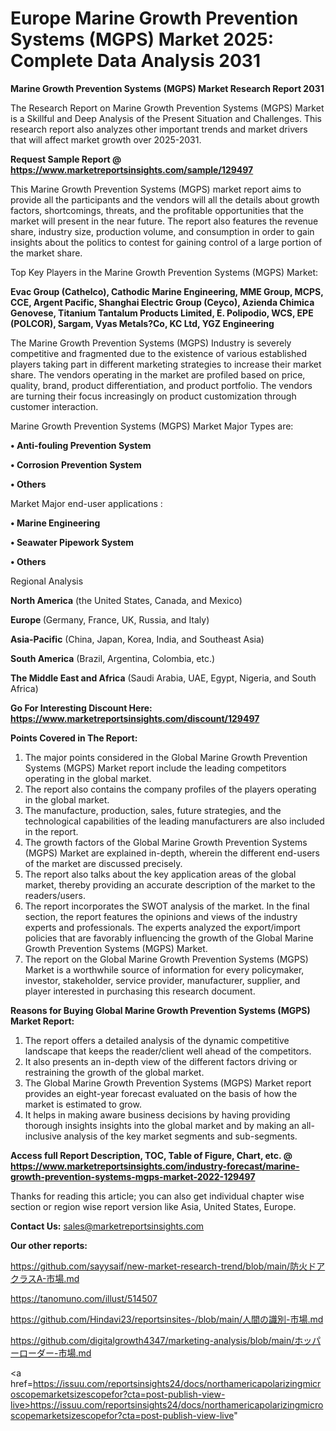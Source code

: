 # Europe Marine Growth Prevention Systems (MGPS) Market 2025: Complete Data Analysis 2031

<strong>Marine Growth Prevention Systems (MGPS) Market Research Report 2031</strong>

The Research Report on Marine Growth Prevention Systems (MGPS) Market is a Skillful and Deep Analysis of the Present Situation and Challenges. This research report also analyzes other important trends and market drivers that will affect market growth over 2025-2031.

<strong>Request Sample Report @ <a href=https://www.marketreportsinsights.com/sample/129497>https://www.marketreportsinsights.com/sample/129497</a></strong>

This Marine Growth Prevention Systems (MGPS) market report aims to provide all the participants and the vendors will all the details about growth factors, shortcomings, threats, and the profitable opportunities that the market will present in the near future. The report also features the revenue share, industry size, production volume, and consumption in order to gain insights about the politics to contest for gaining control of a large portion of the market share.

Top Key Players in the Marine Growth Prevention Systems (MGPS) Market:

<strong>Evac Group (Cathelco), Cathodic Marine Engineering, MME Group, MCPS, CCE, Argent Pacific, Shanghai Electric Group (Ceyco), Azienda Chimica Genovese, Titanium Tantalum Products Limited, E. Polipodio, WCS, EPE (POLCOR), Sargam, Vyas Metals?Co, KC Ltd, YGZ Engineering</strong>

The Marine Growth Prevention Systems (MGPS) Industry is severely competitive and fragmented due to the existence of various established players taking part in different marketing strategies to increase their market share. The vendors operating in the market are profiled based on price, quality, brand, product differentiation, and product portfolio. The vendors are turning their focus increasingly on product customization through customer interaction.

Marine Growth Prevention Systems (MGPS) Market Major Types are:

<strong>• Anti-fouling Prevention System

• Corrosion Prevention System

• Others</strong>

Market Major end-user applications :

<strong>• Marine Engineering

• Seawater Pipework System

• Others</strong>

Regional Analysis

</u><strong><b>North America</b></strong> (the United States, Canada, and Mexico)

<strong><b>Europe </b></strong>(Germany, France, UK, Russia, and Italy)

<strong><b>Asia-Pacific</b></strong> (China, Japan, Korea, India, and Southeast Asia)

<strong><b>South America</b></strong> (Brazil, Argentina, Colombia, etc.)

<strong><b>The Middle East and Africa</b></strong> (Saudi Arabia, UAE, Egypt, Nigeria, and South Africa)

<strong>Go For Interesting Discount Here: <a href=https://www.marketreportsinsights.com/discount/129497>https://www.marketreportsinsights.com/discount/129497</a></strong>

<strong>Points Covered in The Report:</strong>
<ol>
  <li>The major points considered in the Global Marine Growth Prevention Systems (MGPS) Market report include the leading competitors operating in the global market.</li>
  <li>The report also contains the company profiles of the players operating in the global market.</li>
  <li>The manufacture, production, sales, future strategies, and the technological capabilities of the leading manufacturers are also included in the report.</li>
  <li>The growth factors of the Global Marine Growth Prevention Systems (MGPS) Market are explained in-depth, wherein the different end-users of the market are discussed precisely.</li>
  <li>The report also talks about the key application areas of the global market, thereby providing an accurate description of the market to the readers/users.</li>
  <li>The report incorporates the SWOT analysis of the market. In the final section, the report features the opinions and views of the industry experts and professionals. The experts analyzed the export/import policies that are favorably influencing the growth of the Global Marine Growth Prevention Systems (MGPS) Market.</li>
  <li>The report on the Global Marine Growth Prevention Systems (MGPS) Market is a worthwhile source of information for every policymaker, investor, stakeholder, service provider, manufacturer, supplier, and player interested in purchasing this research document.</li>
</ol>
<strong>Reasons for Buying Global Marine Growth Prevention Systems (MGPS) Market Report:</strong>

<ol>
  <li>The report offers a detailed analysis of the dynamic competitive landscape that keeps the reader/client well ahead of the competitors.</li>
  <li>It also presents an in-depth view of the different factors driving or restraining the growth of the global market.</li>
  <li>The Global Marine Growth Prevention Systems (MGPS) Market report provides an eight-year forecast evaluated on the basis of how the market is estimated to grow.</li>
  <li>It helps in making aware business decisions by having providing thorough insights insights into the global market and by making an all-inclusive analysis of the key market segments and sub-segments.</li>
</ol>
<strong>Access full Report Description, TOC, Table of Figure, Chart, etc. @ <a href=https://www.marketreportsinsights.com/industry-forecast/marine-growth-prevention-systems-mgps-market-2022-129497>https://www.marketreportsinsights.com/industry-forecast/marine-growth-prevention-systems-mgps-market-2022-129497</a></strong>


Thanks for reading this article; you can also get individual chapter wise section or region wise report version like Asia, United States, Europe.

<strong>Contact Us:</strong>
sales@marketreportsinsights.com

<strong>Our other reports:</strong>

<a href=https://github.com/sayysaif/new-market-research-trend/blob/main/防火ドアクラスA-市場.md>https://github.com/sayysaif/new-market-research-trend/blob/main/防火ドアクラスA-市場.md</a>

<a href=https://tanomuno.com/illust/514507>https://tanomuno.com/illust/514507</a>

<a href=https://github.com/Hindavi23/reportsinsites-/blob/main/人間の識別-市場.md>https://github.com/Hindavi23/reportsinsites-/blob/main/人間の識別-市場.md</a>

<a href=https://github.com/digitalgrowth4347/marketing-analysis/blob/main/ホッパーローダー-市場.md>https://github.com/digitalgrowth4347/marketing-analysis/blob/main/ホッパーローダー-市場.md</a>

<a href=https://issuu.com/reportsinsights24/docs/northamericapolarizingmicroscopemarketsizescopefor?cta=post-publish-view-live>https://issuu.com/reportsinsights24/docs/northamericapolarizingmicroscopemarketsizescopefor?cta=post-publish-view-live</a>"
